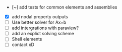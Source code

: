 - [~] add tests for common elements and assemblies
- [x] add nodal property outputs
- [ ] Use better solver for Ax=b 
- [ ] add intergrations with paraview?
- [ ] add an explict solving scheme
- [ ] Shell elements
- [ ] contact xD